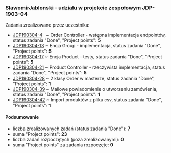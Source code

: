 <h3>SlawomirJablonski - udziału w projekcie zespołowym JDP-1903-04</h3>
<p>Zadania zrealizowane przez uczestnika:</p>
<ul>
<li><a href="https://projects.kodilla.com/browse/JDP190304-4">
JDP190304-4</a>&nbsp;&nbsp;&nbsp;~ Order Controller - wstępna implementacja endpointów, status zadania "Done", "Project points": <strong>5</strong></li>
<li><a href="https://projects.kodilla.com/browse/JDP190304-13">
JDP190304-13</a> ~ Encja Group - implementacja, status zadania "Done", "Project points": <strong>5</strong></li>
<li><a href="https://projects.kodilla.com/browse/JDP190304-17">
JDP190304-17</a> ~ Encja Product - testy, status zadania "Done", "Project points": <strong>5</strong></li>
<li><a href="https://projects.kodilla.com/browse/JDP190304-21">
JDP190304-21</a> ~ Product Controller - rzeczywista implementacja, status zadania "Done", "Project points": <strong>5</strong></li>
<li><a href="https://projects.kodilla.com/browse/JDP190304-28">
JDP190304-28</a> ~ 2 klasy Order w masterze, status zadania "Done", "Project points": <strong>1</strong></li>
<li><a href="https://projects.kodilla.com/browse/JDP190304-39">
JDP190304-39</a> ~ Mailowe powiadomienie o utworzeniu zamówienia, status zadania "Done", "Project points": <strong>1</strong></li>
<li><a href="https://projects.kodilla.com/browse/JDP190304-42">
JDP190304-42</a> ~ Import produktów z pliku csv, status zadania "Done", "Project points": <strong>1</strong></li>
</ul>

<h4>Podsumowanie</h4>
<ul>
<li>liczba zrealizowanych zadań (status zadania "Done"): <strong>7</strong></li>
<li>suma "Project points": <strong>23</strong></li>
<li>liczba zadań rozpoczętych (poza zrealizowanymi): <strong>0</strong></li>
<li>suma "Project points" za zadania rozpoczęte: <strong>0</strong></li>
</ul>
